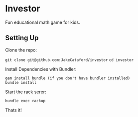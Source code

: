 # Investor

Fun educational math game for kids.

## Setting Up

Clone the repo:

`git clone git@github.com:JakeCataford/investor`
`cd investor`

Install Dependencies with Bundler:
```
gem install bundle (if you don't have bundler installed)
bundle install
```

Start the rack serer:

`bundle exec rackup`

Thats it!


